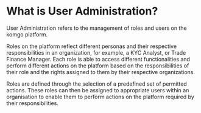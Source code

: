 
# What is User Administration?

User Administration refers to the management of roles and users on the komgo platform.

Roles on the platform reflect different personas and their respective responsibilities in an organization, for example, a KYC Analyst, or Trade Finance Manager. Each role is able to access different functionalities and perform different actions on the platform based on the responsibilities of their role and the rights assigned to them by their respective organizations.

Roles are defined through the selection of a predefined set of permitted actions. These roles can then be assigned to appropriate users within an organisation to enable them to perform actions on the platform required by their responsibilities.